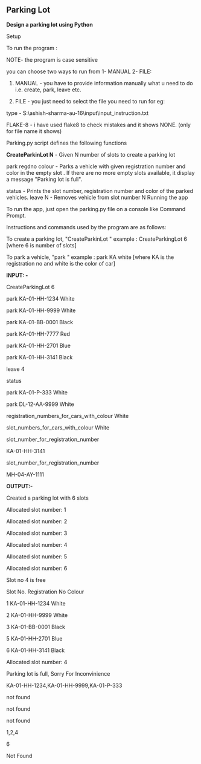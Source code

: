 ## **Parking Lot**

**Design a parking lot using Python**

Setup

To run the program :

NOTE- the program is case sensitive

you can choose two ways to run from 1- MANUAL 2- FILE:

1) MANUAL - you have to provide information manually what u need to do i.e. create, park, leave etc.

2) FILE - you just need to select the file you need to run for eg:          

type - S:\ashish-sharma-au-16\input\input_instruction.txt

FLAKE-8 - i have used flake8 to check mistakes and it shows NONE. (only for file name it shows)

Parking.py script defines the following functions

**CreateParkinLot N** - Given N number of slots to create a parking lot

park regdno colour - Parks a vehicle with given registration number and color in the empty slot . If there are no more empty slots available, it display a message "Parking lot is full".

status - Prints the slot number, registration number and color of the parked vehicles.
leave N - Removes vehicle from slot number N
Running the app

To run the app, just open the parking.py file on a console like Command Prompt.

Instructions and commands used by the program are as follows:

To create a parking lot, "CreateParkinLot " example : CreateParkingLot 6 [where 6 is number of slots]

To park a vehicle, "park " example : park KA white [where KA is the registration no and white is the color of car]


**INPUT: -**

CreateParkingLot 6

park KA-01-HH-1234 White

park KA-01-HH-9999 White

park KA-01-BB-0001 Black

park KA-01-HH-7777 Red

park KA-01-HH-2701 Blue

park KA-01-HH-3141 Black

leave 4

status

park KA-01-P-333 White

park DL-12-AA-9999 White

registration_numbers_for_cars_with_colour White

slot_numbers_for_cars_with_colour White

slot_number_for_registration_number 

KA-01-HH-3141

slot_number_for_registration_number 

MH-04-AY-1111




**OUTPUT:-**

Created a parking lot with 6 slots

Allocated slot number: 1

Allocated slot number: 2

Allocated slot number: 3

Allocated slot number: 4

Allocated slot number: 5

Allocated slot number: 6

Slot no 4 is free

Slot No. Registration No Colour

1 KA-01-HH-1234 White 

2 KA-01-HH-9999 White

3 KA-01-BB-0001 Black

5 KA-01-HH-2701 Blue

6 KA-01-HH-3141 Black

Allocated slot number: 4

Parking lot is full, Sorry For Inconvinience

KA-01-HH-1234,KA-01-HH-9999,KA-01-P-333

not found

not found

not found

1,2,4

6

Not Found


